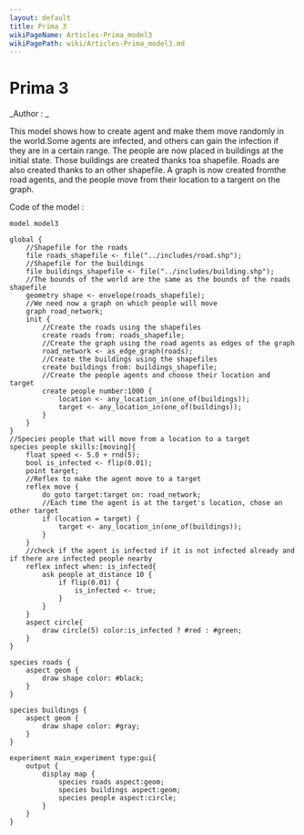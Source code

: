 ```yaml
---
layout: default
title: Prima 3
wikiPageName: Articles-Prima_model3
wikiPagePath: wiki/Articles-Prima_model3.md
---
```


[//]: # (keyword|concept_skill)
[//]: # (keyword|concept_shapefile)
[//]: # (keyword|concept_graph)
# Prima 3


_Author : _

This model shows how to create agent and make them move randomly in the world.Some agents are infected, and others can gain the infection if they are in a certain range. The people are now placed in buildings at the initial state. Those buildings are created thanks toa shapefile. Roads are also created thanks to an other shapefile. A graph is now created fromthe road agents, and the people move from their location to a targent on the graph.


Code of the model : 

```
model model3 
 
global {
	//Shapefile for the roads
	file roads_shapefile <- file("../includes/road.shp");
	//Shapefile for the buildings
	file buildings_shapefile <- file("../includes/building.shp");
	//The bounds of the world are the same as the bounds of the roads shapefile
	geometry shape <- envelope(roads_shapefile);
	//We need now a graph on which people will move
	graph road_network;
	init {
		//Create the roads using the shapefiles
		create roads from: roads_shapefile;
		//Create the graph using the road agents as edges of the graph
		road_network <- as_edge_graph(roads);
		//Create the buildings using the shapefiles
		create buildings from: buildings_shapefile;
		//Create the people agents and choose their location and target
		create people number:1000 {
			location <- any_location_in(one_of(buildings));
			target <- any_location_in(one_of(buildings));
		}
	}
}
//Species people that will move from a location to a target
species people skills:[moving]{		
	float speed <- 5.0 + rnd(5);
	bool is_infected <- flip(0.01);
	point target;
	//Reflex to make the agent move to a target
	reflex move {
		do goto target:target on: road_network;
		//Each time the agent is at the target's location, chose an other target
		if (location = target) {
			target <- any_location_in(one_of(buildings));
		}
	}
	//check if the agent is infected if it is not infected already and if there are infected people nearby
	reflex infect when: is_infected{
		ask people at_distance 10 {
			if flip(0.01) {
				is_infected <- true;
			}
		}
	}
	aspect circle{
		draw circle(5) color:is_infected ? #red : #green;
	}
}

species roads {
	aspect geom {
		draw shape color: #black;
	}
}

species buildings {
	aspect geom {
		draw shape color: #gray;
	}
}

experiment main_experiment type:gui{
	output {
		display map {
			species roads aspect:geom;
			species buildings aspect:geom;
			species people aspect:circle;			
		}
	}
}
```
